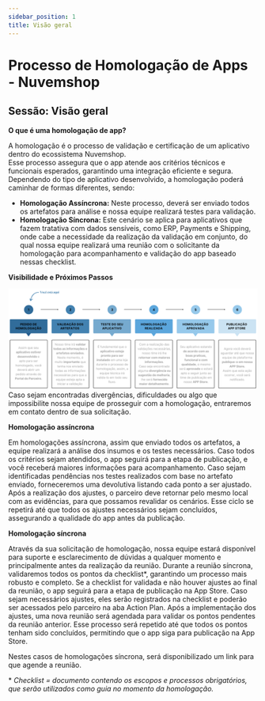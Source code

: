 ```yaml
---
sidebar_position: 1
title: Visão geral
---
```


# Processo de Homologação de Apps - Nuvemshop

## Sessão: Visão geral

**O que é uma homologação de app?**

A homologação é o processo de validação e certificação de um aplicativo dentro do ecossistema Nuvemshop. 
<br>Esse processo assegura que o app atende aos critérios técnicos e funcionais esperados, garantindo uma integração eficiente e segura.</br>
Dependendo do tipo de aplicativo desenvolvido, a homologação poderá caminhar de formas diferentes, sendo:

* **Homologação Assíncrona:** Neste processo, deverá ser enviado todos os artefatos para análise e nossa equipe realizará testes para validação.
* **Homologação Síncrona:** Este cenário se aplica para aplicativos que fazem tratativa com dados sensíveis, como ERP, Payments e Shipping, onde cabe a necessidade da realização da validação em conjunto, do qual nossa equipe realizará uma reunião com o solicitante da homologação para acompanhamento e validação do app baseado nessas checklist.

**Visibilidade e Próximos Passos**

![Fluxo](../../static/img/pt/imagem-fluxo-PT.png "Fluxo")
<br/>
<Alert appearance="warning" title="Importante"> Caso sejam encontradas divergências, dificuldades ou algo que impossibilite nossa equipe de prosseguir com a homologação, entraremos em contato dentro de sua solicitação.
</Alert>
<br/>

**Homologação assíncrona**

Em homologações assíncrona, assim que enviado todos os artefatos, a equipe realizará a análise dos insumos e os testes necessários.
Caso todos os critérios sejam atendidos, o app seguirá para a etapa de publicação, e você receberá maiores informações para acompanhamento.
Caso sejam identificadas pendências nos testes realizados com base no artefato enviado, forneceremos uma devolutiva listando cada ponto a ser ajustado.
Após a realização dos ajustes, o parceiro deve retornar pelo mesmo local com as evidências, para que possamos revalidar os cenários.
Esse ciclo se repetirá até que todos os ajustes necessários sejam concluídos, assegurando a qualidade do app antes da publicação.

**Homologação síncrona**

Através da sua solicitação de homologação, nossa equipe estará disponível para suporte e esclarecimento de dúvidas a qualquer momento e principalmente antes da realização da reunião.
Durante a reunião síncrona, validaremos todos os pontos da checklist\*, garantindo um processo mais robusto e completo.
Se a checklist for validada e não houver ajustes ao final da reunião, o app seguirá para a etapa de publicação na App Store.
Caso sejam necessários ajustes, eles serão registrados na checklist e poderão ser acessados pelo parceiro na aba Action Plan.
Após a implementação dos ajustes, uma nova reunião será agendada para validar os pontos pendentes da reunião anterior.
Esse processo será repetido até que todos os pontos tenham sido concluídos, permitindo que o app siga para publicação na App Store.

<Alert appearance="warning" title="Atenção"> Nestes casos de homologações síncrona, será disponibilizado um link para que agende a reunião.
</Alert>
<br/>

\* *Checklist = documento contendo os escopos e processos obrigatórios, que serão utilizados como guia no momento da homologação.*